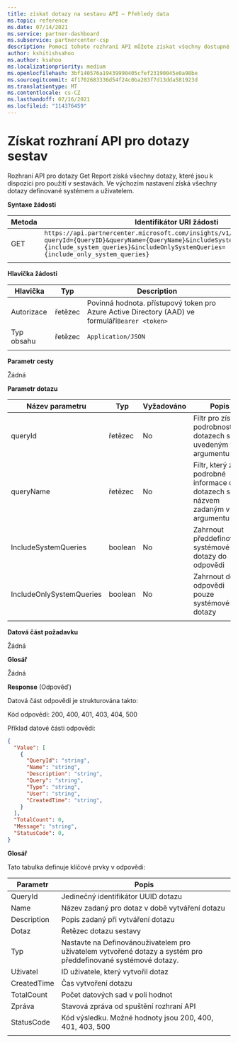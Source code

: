 ```yaml
---
title: získat dotazy na sestavu API – Přehledy data
ms.topic: reference
ms.date: 07/14/2021
ms.service: partner-dashboard
ms.subservice: partnercenter-csp
description: Pomocí tohoto rozhraní API můžete získat všechny dostupné dotazy pro použití v rozhraní API pro sestavy.
author: kshitishsahoo
ms.author: ksahoo
ms.localizationpriority: medium
ms.openlocfilehash: 3bf140576a19439990405cfef23190045e0a98be
ms.sourcegitcommit: 4f1702683336d54f24c0ba283f7d13dda581923d
ms.translationtype: MT
ms.contentlocale: cs-CZ
ms.lasthandoff: 07/16/2021
ms.locfileid: "114376459"
---
```

# <a name="get-report-queries-api"></a>Získat rozhraní API pro dotazy sestav

Rozhraní API pro dotazy Get Report získá všechny dotazy, které jsou k dispozici pro použití v sestavách. Ve výchozím nastavení získá všechny dotazy definované systémem a uživatelem.

**Syntaxe žádosti**

|    Metoda    |    Identifikátor URI žádosti    |
|    ----    |    ----    |
|    GET    |    `https://api.partnercenter.microsoft.com/insights/v1/mpn/ScheduledQueries?queryId={QueryID}&queryName={QueryName}&includeSystemQueries={include_system_queries}&includeOnlySystemQueries={include_only_system_queries}`     |
|        |        |

**Hlavička žádosti**

|    Hlavička    |    Typ    |    Description    |
|    ----    |    ----    |    ----    |
|    Autorizace    |    řetězec    |    Povinná hodnota. přístupový token pro Azure Active Directory (AAD) ve formuláři`Bearer <token>`    |
|    Typ obsahu    |    řetězec    |    `Application/JSON`    |
|        |        |        |

**Parametr cesty**

Žádná

**Parametr dotazu**

|    Název parametru    |    Typ    |    Vyžadováno    |    Popis    |
|    ----    |    ----    |    ----    |    ----    |
|    queryId     |    řetězec     |    No    |    Filtr pro získání podrobností o dotazech s ID uvedeným v argumentu     |
|    queryName     |    řetězec     |    No    |    Filtr, který získá podrobné informace o dotazech s názvem zadaným v argumentu     |
|    IncludeSystemQueries     |    boolean     |    No    |    Zahrnout předdefinované systémové dotazy do odpovědi     |
|    IncludeOnlySystemQueries     |    boolean     |    No    |    Zahrnout do odpovědi pouze systémové dotazy     |
|        |        |        |        |


**Datová část požadavku**

Žádná

**Glosář**

Žádná

**Response** (Odpověď)

Datová část odpovědi je strukturována takto:

Kód odpovědi: 200, 400, 401, 403, 404, 500

Příklad datové části odpovědi:

```json
{ 
  "Value": [ 
    { 
      "QueryId": "string", 
      "Name": "string", 
      "Description": "string", 
      "Query": "string", 
      "Type": "string", 
      "User": "string", 
      "CreatedTime": "string", 
    } 
  ], 
  "TotalCount": 0, 
  "Message": "string", 
  "StatusCode": 0, 
} 
```

**Glosář**

Tato tabulka definuje klíčové prvky v odpovědi:

|    Parametr    |    Popis    |
|    ----    |    ----    |
|    QueryId     |    Jedinečný identifikátor UUID dotazu     |
|    Name     |    Název zadaný pro dotaz v době vytváření dotazu     |
|    Description     |    Popis zadaný při vytváření dotazu     |
|    Dotaz     |    Řetězec dotazu sestavy     |
|    Typ     |    Nastavte na Definovánouživatelem pro uživatelem vytvořené dotazy a systém pro předdefinované systémové dotazy.     |
|    Uživatel     |    ID uživatele, který vytvořil dotaz     |
|    CreatedTime     |    Čas vytvoření dotazu     |
|    TotalCount     |    Počet datových sad v poli hodnot     |
|    Zpráva     |    Stavová zpráva od spuštění rozhraní API     |
|    StatusCode     |    Kód výsledku. Možné hodnoty jsou 200, 400, 401, 403, 500     |
|        |        |
